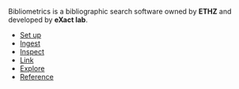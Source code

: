 Bibliometrics is a bibliographic search software owned by **ETHZ** and developed by **eXact lab**.

<ul class="index">
<li><a href="setup">Set up</a></li>
<li><a href="ingest">Ingest</a></li>
<li><a href="inspect">Inspect</a></li>
<li><a href="link">Link</a></li>
<li><a href="explore">Explore</a></li>
<li><a href="reference">Reference</a></li>
</ul>
